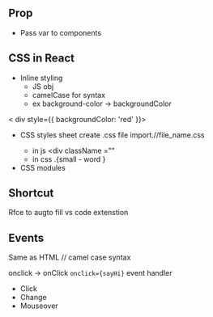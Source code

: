 ## Prop
- Pass var to components
## CSS in React
- Inline styling
    - JS obj
    - camelCase for syntax
    - ex background-color -> backgroundColor 

 < div style={{ backgroundColor: 'red' }}>   
- CSS styles sheet
create .css file
import./<path>/file_name.css
	-	in js <div	className ="<cname>"
	-	in css .<cname>{small - word	}
- CSS modules

## Shortcut
Rfce to augto fill vs code extenstion

## Events 
Same as HTML // camel case syntax

onclick -> onClick
`onclick={sayHi}`
event handler 
- Click
- Change 
- Mouseover 